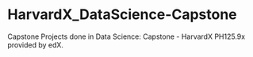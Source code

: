 # HarvardX_DataScience-Capstone
Capstone Projects done in Data Science: Capstone - HarvardX PH125.9x provided by edX.
